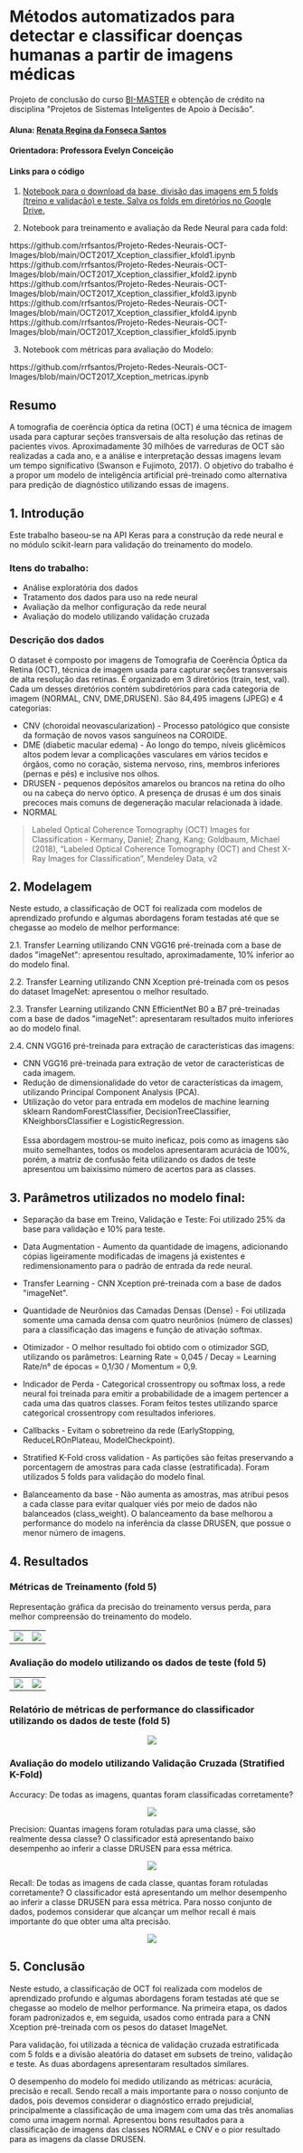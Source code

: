 # Métodos automatizados para detectar e classificar doenças humanas a partir de imagens médicas

Projeto de conclusão do curso [BI-MASTER](https://ica.puc-rio.ai/bi-master/) e obtenção de crédito na disciplina "Projetos de Sistemas Inteligentes de Apoio à Decisão".

#### Aluna: [Renata Regina da Fonseca Santos](https://github.com/rrfsantos)

#### Orientadora: Professora Evelyn Conceição

#### Links para o código
1. [Notebook para o download da base, divisão das imagens em 5 folds (treino e validação) e teste. Salva os folds em diretórios no Google Drive.](https://github.com/rrfsantos/Projeto-Redes-Neurais-OCT-Images/blob/main/OCT2017_pre_processamento_split_StratifiedKFold.ipynb)

2. Notebook para treinamento e avaliação da Rede Neural para cada fold:
<p>https://github.com/rrfsantos/Projeto-Redes-Neurais-OCT-Images/blob/main/OCT2017_Xception_classifier_kfold1.ipynb<br>
https://github.com/rrfsantos/Projeto-Redes-Neurais-OCT-Images/blob/main/OCT2017_Xception_classifier_kfold2.ipynb<br>
https://github.com/rrfsantos/Projeto-Redes-Neurais-OCT-Images/blob/main/OCT2017_Xception_classifier_kfold3.ipynb<br>
https://github.com/rrfsantos/Projeto-Redes-Neurais-OCT-Images/blob/main/OCT2017_Xception_classifier_kfold4.ipynb<br>
https://github.com/rrfsantos/Projeto-Redes-Neurais-OCT-Images/blob/main/OCT2017_Xception_classifier_kfold5.ipynb<br></p>

3. Notebook com métricas para avaliação do Modelo:
<p>https://github.com/rrfsantos/Projeto-Redes-Neurais-OCT-Images/blob/main/OCT2017_Xception_metricas.ipynb</p>

## Resumo

A tomografia de coerência óptica da retina (OCT) é uma técnica de imagem usada para capturar seções transversais de alta resolução das retinas de pacientes vivos. Aproximadamente 30 milhões de varreduras de OCT são realizadas a cada ano, e a análise e interpretação dessas imagens levam um tempo significativo (Swanson e Fujimoto, 2017). 
O objetivo do trabalho é a propor um modelo de inteligência artificial pré-treinado como alternativa para predição de diagnóstico utilizando essas de imagens.

## 1. Introdução

Este trabalho baseou-se na API Keras para a construção da rede neural e no módulo scikit-learn para validação do treinamento do modelo.

### Itens do trabalho:

* Análise exploratória dos dados
* Tratamento dos dados para uso na rede neural
* Avaliação da melhor configuração da rede neural
* Avaliação do modelo utilizando validação cruzada


### Descrição dos dados

O dataset é composto por imagens de Tomografia de Coerência Óptica da Retina (OCT), técnica de imagem usada para capturar seções transversais de alta resolução das retinas. É organizado em 3 diretórios (train, test, val). Cada um desses diretórios contém subdiretórios para cada categoria de imagem (NORMAL, CNV, DME,DRUSEN). São 84,495 imagens (JPEG) e 4 categorias:

* CNV (choroidal neovascularization) - Processo patológico que consiste da formação de novos vasos sanguíneos na COROIDE.
* DME (diabetic macular edema) - Ao longo do tempo, níveis glicêmicos altos podem levar a complicações vasculares em vários tecidos e órgãos, como no coração, sistema nervoso, rins, membros inferiores (pernas e pés) e inclusive nos olhos.
* DRUSEN - pequenos depósitos amarelos ou brancos na retina do olho ou na cabeça do nervo óptico. A presença de drusas é um dos sinais precoces mais comuns de degeneração macular relacionada à idade.
* NORMAL

> Labeled Optical Coherence Tomography (OCT) Images for Classification - Kermany, Daniel; Zhang, Kang; Goldbaum, Michael (2018), “Labeled Optical Coherence Tomography (OCT) and Chest X-Ray Images for Classification”, Mendeley Data, v2

## 2. Modelagem

Neste estudo, a classificação de OCT foi realizada com modelos de aprendizado profundo e algumas abordagens foram testadas até que se chegasse ao modelo de melhor performance:

2.1. Transfer Learning utilizando CNN VGG16 pré-treinada com a base de dados "imageNet": apresentou resultado, aproximadamente, 10% inferior ao do modelo final.

2.2. Transfer Learning utilizando CNN Xception pré-treinada com os pesos do dataset ImageNet: apresentou o melhor resultado.

2.3. Transfer Learning utilizando CNN EfficientNet B0 a B7 pré-treinadas com a base de dados "imageNet": apresentaram resultados muito inferiores ao do modelo final.

2.4. CNN VGG16 pré-treinada para extração de características das imagens:

   * CNN VGG16 pré-treinada para extração de vetor de características de cada imagem.
   * Redução de dimensionalidade do vetor de características da imagem, utilizando Principal Component Analysis (PCA).
   * Utilização do vetor para entrada em modelos de machine learning sklearn RandomForestClassifier, DecisionTreeClassifier, KNeighborsClassifier e LogisticRegression.<br>   
Essa abordagem mostrou-se muito ineficaz, pois como as imagens são muito semelhantes, todos os modelos apresentaram acurácia de 100%, porém, a matriz de confusão feita         utilizando os dados de teste apresentou um baixíssimo número de acertos para as classes.
   
## 3. Parâmetros utilizados no modelo final:

* Separação da base em Treino, Validação e Teste: Foi utilizado 25% da base para validação e 10% para teste.

* Data Augmentation - Aumento da quantidade de imagens, adicionando cópias ligeiramente modificadas de imagens já existentes e redimensionamento para o padrão de entrada da rede neural.

* Transfer Learning - CNN Xception pré-treinada com a base de dados "imageNet".

* Quantidade de Neurônios das Camadas Densas (Dense) - Foi utilizada somente uma camada densa com quatro neurônios (número de classes) para a classificação das imagens e função de ativação softmax.

* Otimizador - O melhor resultado foi obtido com o otimizador SGD, utilizando os parâmetros: Learning Rate = 0,045 / Decay = Learning Rate/n° de épocas = 0,1/30 / Momentum = 0,9.

* Indicador de Perda - Categorical crossentropy ou softmax loss, a rede neural foi treinada para emitir a probabilidade de a imagem pertencer a cada uma das quatros classes. Foram feitos testes utilizando sparce categorical crossentropy com resultados inferiores.

* Callbacks - Evitam o sobretreino da rede (EarlyStopping, ReduceLROnPlateau, ModelCheckpoint).

* Stratified K-Fold cross validation - As partições são feitas preservando a porcentagem de amostras para cada classe (estratificada). Foram utilizados 5 folds para validação do modelo final.

* Balanceamento da base - Não aumenta as amostras, mas atribui pesos a cada classe para evitar qualquer viés por meio de dados não balanceados (class_weight). O balanceamento da base melhorou a performance do modelo na inferência da classe DRUSEN, que possue o menor número de imagens.

## 4. Resultados

### Métricas de Treinamento (fold 5)

Representação gráfica da precisão do treinamento versus perda, para melhor compreensão do treinamento do modelo.
<table class="center">
   <tr>
      <td valign="top"><img src="https://github.com/rrfsantos/Projeto-Redes-Neurais-OCT-Images/blob/main/images/Training_and_validation_accuracy.JPG"/></td>
      <td valign="top"><img src="https://github.com/rrfsantos/Projeto-Redes-Neurais-OCT-Images/blob/main/images/Training_and_validation_loss.JPG"/></td>
    </tr>
</table>

### Avaliação do modelo utilizando os dados de teste (fold 5)

<table class="center">
   <tr>
      <td valign="top"><img src="https://github.com/rrfsantos/Projeto-Redes-Neurais-OCT-Images/blob/main/images/Matriz%20de%20confusao.JPG"/></td>
      <td valign="top"><img src="https://github.com/rrfsantos/Projeto-Redes-Neurais-OCT-Images/blob/main/images/Matriz%20de%20confusao%20normalizada.JPG"/></td>
    </tr>
</table>

### Relatório de métricas de performance do classificador utilizando os dados de teste (fold 5)

<p align="center">
  <img src="https://github.com/rrfsantos/Projeto-Redes-Neurais-OCT-Images/blob/main/images/classification_report.JPG">
</p>

### Avaliação do modelo utilizando Validação Cruzada (Stratified K-Fold)

Accuracy: De todas as imagens, quantas foram classificadas corretamente?
<p align="center">
  <img src="https://github.com/rrfsantos/Projeto-Redes-Neurais-OCT-Images/blob/main/images/accuracy.JPG">
</p>

Precision: Quantas imagens foram rotuladas para uma classe, são realmente dessa classe? O classificador está apresentando baixo desempenho ao inferir a classe DRUSEN para essa métrica.
<p align="center">
  <img src="https://github.com/rrfsantos/Projeto-Redes-Neurais-OCT-Images/blob/main/images/precision.JPG">
</p>

Recall: De todas as imagens de cada classe, quantas foram rotuladas corretamente? O classificador está apresentando um melhor desempenho ao inferir a classe DRUSEN para essa métrica. Para nosso conjunto de dados, podemos considerar que alcançar um melhor recall é mais importante do que obter uma alta precisão.
<p align="center">
  <img src="https://github.com/rrfsantos/Projeto-Redes-Neurais-OCT-Images/blob/main/images/recall.JPG">
</p>

## 5. Conclusão

Neste estudo, a classificação de OCT foi realizada com modelos de aprendizado profundo e algumas abordagens foram testadas até que se chegasse ao modelo de melhor performance. Na primeira etapa, os dados foram padronizados e, em seguida, usados como entrada para a CNN Xception pré-treinada com os pesos do dataset ImageNet. 

Para validação, foi utilizada a técnica de validação cruzada estratificada com 5 folds e a divisão aleatória do dataset em subsets de treino, validação e teste. As duas abordagens apresentaram resultados similares.

O desempenho do modelo foi medido utilizando as métricas: acurácia, precisão e recall. Sendo recall a mais importante para o nosso conjunto de dados, pois devemos considerar o diagnóstico errado prejudicial, principalmente a classificação de uma imagem com uma das três anomalias como uma imagem normal. Apresentou bons resultados para a classificação de imagens das classes NORMAL e CNV e o pior resultado para as imagens da classe DRUSEN. 

